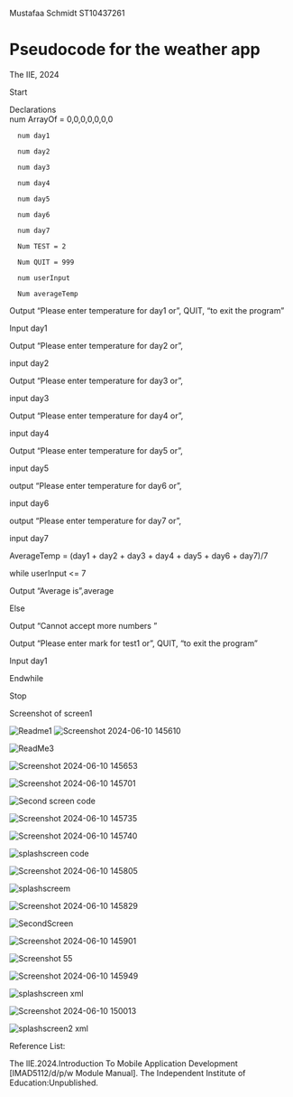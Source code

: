 Mustafaa Schmidt ST10437261





# Pseudocode for the weather app 
The IIE, 2024

Start  

  Declarations  
      num ArrayOf = 0,0,0,0,0,0,0
      
      num day1
      
      num day2
      
      num day3
      
      num day4 
      
      num day5
      
      num day6
      
      num day7
      
      Num TEST = 2 
      
      Num QUIT = 999 
      
      num userInput
      
      Num averageTemp 

Output “Please enter temperature for day1 or”, QUIT, “to exit the program” 

Input day1 

Output “Please enter temperature for day2 or”,

input day2

Output “Please enter temperature for day3 or”,

input day3

Output “Please enter temperature for day4 or”,

input day4

Output “Please enter temperature for day5 or”,

input day5

output “Please enter temperature for day6 or”,

input day6

output “Please enter temperature for day7 or”,

input day7

 AverageTemp = (day1 + day2 + day3 + day4 + day5 + day6 + day7)/7
 
 while userInput <= 7
 
Output “Average is”,average 

Else 

Output “Cannot accept more numbers ” 

Output “Please enter mark for test1 or”, QUIT, “to exit the program” 

Input day1

  Endwhile  

Stop 

Screenshot of screen1

![Readme1](https://github.com/MustafaaSchmidt/im/assets/160750018/522b5a8c-15a7-4a60-9811-00c2282b0fde)
![Screenshot 2024-06-10 145610](https://github.com/MustafaaSchmidt/im/assets/160750018/f27c0804-3672-4a03-a592-e70e4dbb65ca)

![ReadMe3](https://github.com/MustafaaSchmidt/im/assets/160750018/d99c9c3a-78b5-4f91-b3c3-37fe613b9840)

![Screenshot 2024-06-10 145653](https://github.com/MustafaaSchmidt/im/assets/160750018/f262058a-e4f3-4d1a-bec8-a1e786e7440c)

![Screenshot 2024-06-10 145701](https://github.com/MustafaaSchmidt/im/assets/160750018/3ccc1491-4630-4143-a77a-fd7d1f79eeef)

![Second screen code](https://github.com/MustafaaSchmidt/im/assets/160750018/61a946ae-acd4-4cb1-ac86-1e46517c0aeb)

![Screenshot 2024-06-10 145735](https://github.com/MustafaaSchmidt/im/assets/160750018/3338a6a7-4715-43ae-8cfd-2a4d3f73857f)

![Screenshot 2024-06-10 145740](https://github.com/MustafaaSchmidt/im/assets/160750018/2e3d3772-8f37-4f0c-8b85-c82fce22dc7a)

![splashscreen code](https://github.com/MustafaaSchmidt/im/assets/160750018/a5f39e6f-fb6d-4484-b940-51b9937595a3)

![Screenshot 2024-06-10 145805](https://github.com/MustafaaSchmidt/im/assets/160750018/58b5d40f-a58a-4610-a220-8292b26a3ebe)


![splashscreem](https://github.com/MustafaaSchmidt/im/assets/160750018/a78aa43a-0265-4170-8b8a-1e7eb719d08e)

![Screenshot 2024-06-10 145829](https://github.com/MustafaaSchmidt/im/assets/160750018/73584d3f-944a-4fc4-a941-36d2da0a09b7)

![SecondScreen](https://github.com/MustafaaSchmidt/im/assets/160750018/83b1f2a1-cb0a-4c5a-9471-b9b6c95f6b2d)

![Screenshot 2024-06-10 145901](https://github.com/MustafaaSchmidt/im/assets/160750018/dec6da66-af23-4bc1-9030-d3dd05ff43a8)

![Screenshot 55](https://github.com/MustafaaSchmidt/im/assets/160750018/6312f5de-d96a-4d66-8e18-ca220016bdaa)

![Screenshot 2024-06-10 145949](https://github.com/MustafaaSchmidt/im/assets/160750018/5e8ce07f-365a-4a17-8a5b-6bf00e5902da)

![splashscreen xml](https://github.com/MustafaaSchmidt/im/assets/160750018/317c776e-1de3-4b73-95fe-3c3bab5dafd2)

![Screenshot 2024-06-10 150013](https://github.com/MustafaaSchmidt/im/assets/160750018/3ab2985f-1fe4-4547-83ad-5a9ae21506f7)

![splashscreen2 xml](https://github.com/MustafaaSchmidt/im/assets/160750018/257a5a0e-d9ae-499b-9bd1-13ea5e2adf11)



Reference List:

The lIE.2024.Introduction To Mobile Application Development [IMAD5112/d/p/w Module Manual]. The Independent Institute of Education:Unpublished.


           
